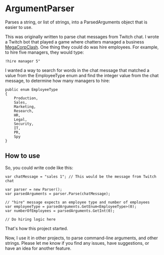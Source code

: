 # ArgumentParser

Parses a string, or list of strings, into a ParsedArguments object that is easier to use.

This was originally written to parse chat messages from Twitch chat.
I wrote a Twitch bot that played a game where chatters managed a business [MegaCorpClash](https://github.com/ScottLilly/MegaCorpClash).
One thing they could do was hire employees.
For example, to hire five managers, they would type:
```
!hire manager 5"
```

I wanted a way to search for words in the chat message that matched a value from the EmployeeType enum and find the integer value from the chat message, to determine how many managers to hire:
```
public enum EmployeeType
{
    Production,
    Sales,
    Marketing,
    Research,
    HR,
    Legal,
    Security,
    IT,
    PR,
    Spy
}
```

## How to use

So, you could write code like this:
```
var chatMessage = "sales 1"; // This would be the message from Twitch chat

var parser = new Parser();
var parsedArguments = parser.Parse(chatMessage);

// "hire" message expects an employee type and number of employees
var employeeType = parsedArguments.GetEnum<EmployeeType>(0);
var numberOfEmployees = parsedArguments.GetInt(0);

// Do hiring logic here
```

That's how this project started.

Now, I use it in other projects, to parse command-line arguments, and other strings.
Please let me know if you find any issues, have suggestions, or have an idea for another feature.

